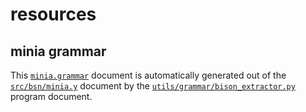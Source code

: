 <!--
    Copyright 2018 Mercedes Catherine Salazar

    Licensed under the Apache License, Version 2.0 (the "License");
    you may not use this file except in compliance with the License.
    You may obtain a copy of the License at

        http://www.apache.org/licenses/LICENSE-2.0

    Unless required by applicable law or agreed to in writing, software
    distributed under the License is distributed on an "AS IS" BASIS,
    WITHOUT WARRANTIES OR CONDITIONS OF ANY KIND, either express or implied.
    See the License for the specific language governing permissions and
    limitations under the License.

    res/README.md: Amara resources README doc.
-->

# resources

## minia grammar

This [`minia.grammar`][1] document is automatically generated out of the
[`src/bsn/minia.y`][2] document by the [`utils/grammar/bison_extractor.py`][3]
program document.

[1]: https://github.com/katesalazar/amara/blob/master/res/minia.grammar

[2]: https://github.com/katesalazar/amara/blob/master/src/bsn/minia.y

[3]: https://github.com/katesalazar/amara/blob/master/utils/grammar/bison_extractor.py
